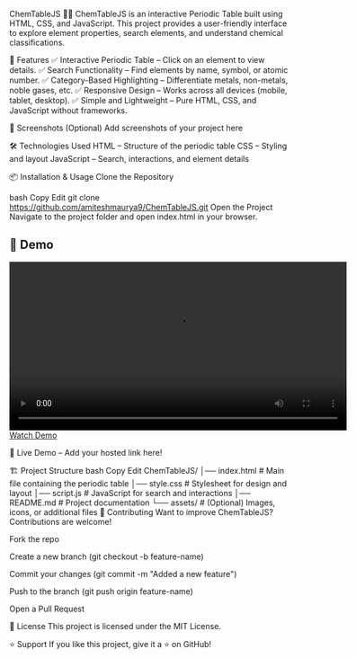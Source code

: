 ChemTableJS 🧪🔬
ChemTableJS is an interactive Periodic Table built using HTML, CSS, and JavaScript. This project provides a user-friendly interface to explore element properties, search elements, and understand chemical classifications.

🚀 Features
✅ Interactive Periodic Table – Click on an element to view details.
✅ Search Functionality – Find elements by name, symbol, or atomic number.
✅ Category-Based Highlighting – Differentiate metals, non-metals, noble gases, etc.
✅ Responsive Design – Works across all devices (mobile, tablet, desktop).
✅ Simple and Lightweight – Pure HTML, CSS, and JavaScript without frameworks.

🎨 Screenshots (Optional)
Add screenshots of your project here

🛠 Technologies Used
HTML – Structure of the periodic table
CSS – Styling and layout
JavaScript – Search, interactions, and element details

📦 Installation & Usage
Clone the Repository

bash
Copy
Edit
git clone https://github.com/amiteshmaurya9/ChemTableJS.git
Open the Project
Navigate to the project folder and open index.html in your browser.

## 🎥 Demo  

<video src="assets/ChemTableJS-amitesh.mp4" controls width="600"></video>
[Watch Demo](https://github.com//your-repo/blob/main/assets/ChemTableJS-amitesh.mp4)

🔗 Live Demo – Add your hosted link here!

🏗 Project Structure
bash
Copy
Edit
ChemTableJS/
│── index.html   # Main file containing the periodic table
│── style.css    # Stylesheet for design and layout
│── script.js    # JavaScript for search and interactions
│── README.md    # Project documentation
└── assets/      # (Optional) Images, icons, or additional files
🤝 Contributing
Want to improve ChemTableJS? Contributions are welcome!

Fork the repo

Create a new branch (git checkout -b feature-name)

Commit your changes (git commit -m "Added a new feature")

Push to the branch (git push origin feature-name)

Open a Pull Request

📜 License
This project is licensed under the MIT License.

⭐ Support
If you like this project, give it a ⭐ on GitHub!

